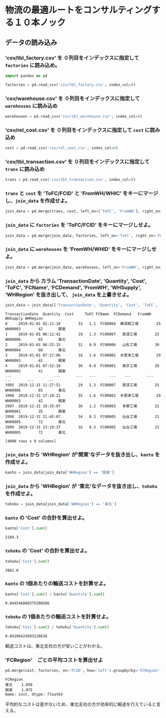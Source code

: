 # 物流の最適ルートをコンサルティングする１０本ノック

## データの読み込み

### 'csv/tbl_factory.csv' を ０列目をインデックスに指定して ```factories``` に読み込め。

``` python
import pandas as pd

factories = pd.read_csv('csv/tbl_factory.csv', index_col=0)
```

### 'csv/warehouse.csv' を ０列目をインデックスに指定して ```warehouses``` に読み込め

``` python
warehouses = pd.read_csv('csv/tbl_warehouse.csv', index_col=0)
```

### 'csv/rel_cost.csv' を ０列目をインデックスに指定して ```cost``` に読み込め
``` python
cost = pd.read_csv('csv/rel_cost.csv', index_col=0)  
```

### 'csv/tbl_transaction.csv' を ０列目をインデックスに指定して ```trans``` に読み込め

``` python
trans = pd.read_csv('csv/tbl_transaction.csv', index_col=0)
```

### ```trans``` と ```cost``` を 'ToFC/FCID' と 'FromWH/WHIC' をキーにマージし、```join_data``` を作成せよ。
``` python
join_data = pd.merge(trans, cost, left_on=['ToFC', 'FromWH'], right_on=['FCID', 'WHID'], how='left')   
```

### ```join_data``` に ```factories``` を 'ToFC/FCID' をキーにマージしせよ。
``` python
join_data = pd.merge(join_data, factories, left_on='ToFC', right_on='FCID', how='left')    
```

### ```join_data``` に ```warehouses``` を 'FromWH/WHID' をキーにマージしせよ。

``` python
join_data = pd.merge(join_data, warehouses, left_on='FromWH', right_on='WHID', how='left')
```

### ```join_data``` から カラム 'TransactionDate', 'Quantity', 'Cost', 'ToFC', 'FCName', 'FCDemand', 'FromWH', 'WHSupply', 'WHRegion' を抜き出して、 ```join_data``` を上書きせよ。
``` python
join_data = join_data[['TransactionDate', 'Quantity', 'Cost', 'ToFC', 'FCName', 'FCDemand', 'FromWH', 'WHSupply', 'WHRegion']]       
```
```
TransactionDate  Quantity  Cost     ToFC FCName  FCDemand   FromWH  WHSupply WHRegion
0     2019-01-01 02:11:10        33   1.1  FC00004  横須賀工場        25  WH00003        42       関東
1     2019-01-01 06:12:42        19   1.3  FC00007   那須工場        25  WH00006        65       東北
2     2019-01-01 06:32:32        31   0.9  FC00006   山形工場        30  WH00004        60       東北
3     2019-01-01 07:17:06        18   1.6  FC00002  木更津工場        29  WH00003        42       関東
4     2019-01-01 07:52:18        30   0.8  FC00001   東京工場        28  WH00002        41       関東
...                   ...       ...   ...      ...    ...       ...      ...       ...      ...
3995  2019-12-31 11:27:51        29   1.3  FC00007   那須工場        25  WH00006        65       東北
3996  2019-12-31 17:10:21        35   1.6  FC00002  木更津工場        29  WH00003        42       関東
3997  2019-12-31 19:35:07        36   1.2  FC00003   多摩工場        31  WH00001        35       関東
3998  2019-12-31 21:45:07        34   0.3  FC00005   仙台工場        21  WH00005        72       東北
3999  2019-12-31 23:19:37        16   0.3  FC00005   仙台工場        21  WH00005        72       東北

[4000 rows x 9 columns]
```

### ``` join_data ``` から 'WHRegion' が'関東'なデータを抜き出し、```kanto``` を作成せよ。

``` python
kanto = join_data[join_data['WHRegion'] == '関東']
```

### ``` join_data ``` から 'WHRegion' が '東北'なデータを抜き出し、```tohoku``` を作成せよ。
``` python
tohoku = join_data[join_data['WHRegion'] == '東北']
```

### ``` kanto ``` の 'Cost' の合計を算出せよ。
``` python
kanto['Cost'].sum()
```
```
2189.3
```

### ``` tohoku ``` の 'Cost' の合計を算出せよ。
``` python
tohoku['Cost'].sum()
```
```
2062.0
```

### ``` kanto ``` の 1個あたりの輸送コストを計算せよ。
``` python
kanto['Cost'].sum() / kanto['Quantity'].sum()
```
```
0.044546860375208566
```

### ``` tohoku ``` の 1個あたりの輸送コストを計算せよ。
``` python
tohoku['Cost'].sum() / tohoku['Quantity'].sum()
```

```
0.04106424503126618
```
輸送コストは、東北支社の方が安いことがわかる。


### 'FCRegion'　ごとの平均コストを算出せよ

``` python
pd.merge(cost, factories, on='FCID', how='left').groupby(by='FCRegion')['Cost'].mean()
```
```
FCRegion
東北    1.050
関東    1.075
Name: Cost, dtype: float64
```
平均的なコストは差がないため、東北支社の方が効率的に輸送を行えていると言える。
